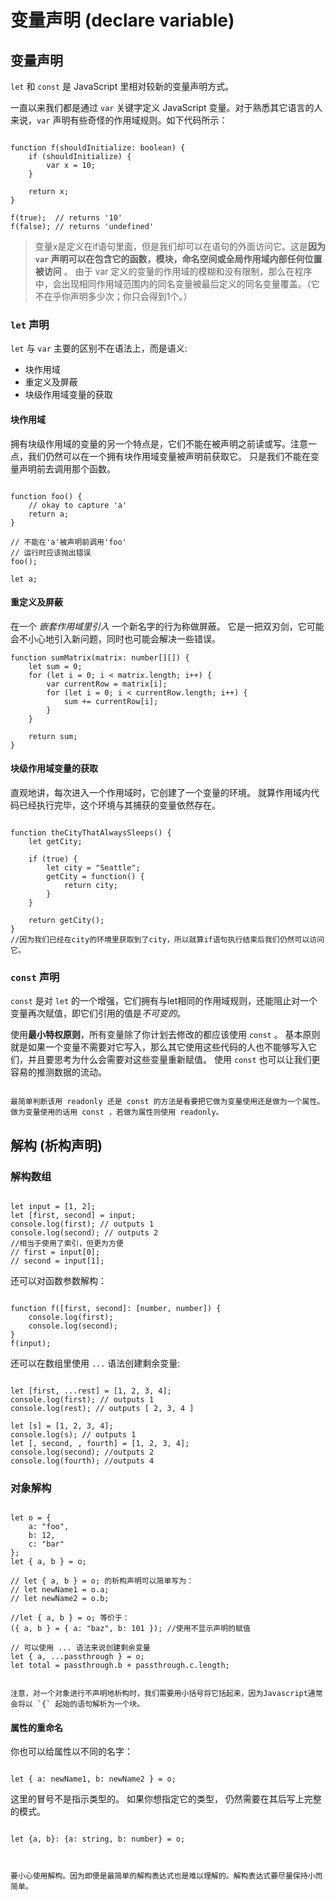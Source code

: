 # 变量声明 (declare variable)

## 变量声明 

`let` 和 `const` 是 JavaScript 里相对较新的变量声明方式。 

一直以来我们都是通过 `var` 关键字定义 JavaScript 变量。对于熟悉其它语言的人来说，`var` 声明有些奇怪的作用域规则。如下代码所示：

```{code-block} ts

function f(shouldInitialize: boolean) {
    if (shouldInitialize) {
        var x = 10;
    }

    return x;
}

f(true);  // returns '10'
f(false); // returns 'undefined'
```

> 变量x是定义在if语句里面，但是我们却可以在语句的外面访问它。这是**因为 `var` 声明可以在包含它的函数，模块，命名空间或全局作用域内部任何位置被访问** 。
> 由于 var 定义的变量的作用域的模糊和没有限制，那么在程序中，会出现相同作用域范围内的同名变量被最后定义的同名变量覆盖。（它不在乎你声明多少次；你只会得到1个。）


### `let` 声明

`let` 与 `var` 主要的区别不在语法上，而是语义:

* 块作用域
* 重定义及屏蔽
* 块级作用域变量的获取

#### 块作用域

拥有块级作用域的变量的另一个特点是，它们不能在被声明之前读或写。注意一点，我们仍然可以在一个拥有块作用域变量被声明前获取它。 只是我们不能在变量声明前去调用那个函数。 

```{code-block} ts

function foo() {
    // okay to capture 'a'
    return a;
}

// 不能在'a'被声明前调用'foo'
// 运行时应该抛出错误
foo();

let a;
```

#### 重定义及屏蔽

在一个 *嵌套作用域里引入* 一个新名字的行为称做屏蔽。 它是一把双刃剑，它可能会不小心地引入新问题，同时也可能会解决一些错误。

```{code-block} ts
function sumMatrix(matrix: number[][]) {
    let sum = 0;
    for (let i = 0; i < matrix.length; i++) {
        var currentRow = matrix[i];
        for (let i = 0; i < currentRow.length; i++) {
            sum += currentRow[i];
        }
    }

    return sum;
}
```

#### 块级作用域变量的获取

直观地讲，每次进入一个作用域时，它创建了一个变量的环境。 就算作用域内代码已经执行完毕，这个环境与其捕获的变量依然存在。

```{code-block} ts

function theCityThatAlwaysSleeps() {
    let getCity;

    if (true) {
        let city = "Seattle";
        getCity = function() {
            return city;
        }
    }

    return getCity();
}
//因为我们已经在city的环境里获取到了city，所以就算if语句执行结束后我们仍然可以访问它。
```

### `const` 声明

`const` 是对 `let` 的一个增强，它们拥有与let相同的作用域规则，还能阻止对一个变量再次赋值，即它们引用的值是*不可变的*。

使用**最小特权原则**，所有变量除了你计划去修改的都应该使用 `const` 。 基本原则就是如果一个变量不需要对它写入，那么其它使用这些代码的人也不能够写入它们，并且要思考为什么会需要对这些变量重新赋值。 使用 `const` 也可以让我们更容易的推测数据的流动。

```{admonition} readonly & const

最简单判断该用 readonly 还是 const 的方法是看要把它做为变量使用还是做为一个属性。 做为变量使用的话用 const ，若做为属性则使用 readonly。
```

## 解构 (**析构声明**)


### 解构数组

```{code-block} ts

let input = [1, 2];
let [first, second] = input;
console.log(first); // outputs 1
console.log(second); // outputs 2
//相当于使用了索引，但更为方便
// first = input[0];
// second = input[1];
```

还可以对函数参数解构：


```{code-block} ts

function f([first, second]: [number, number]) {
    console.log(first);
    console.log(second);
}
f(input);
```


还可以在数组里使用 `...` 语法创建剩余变量:


```{code-block} ts

let [first, ...rest] = [1, 2, 3, 4];
console.log(first); // outputs 1
console.log(rest); // outputs [ 2, 3, 4 ]

let [s] = [1, 2, 3, 4];
console.log(s); // outputs 1
let [, second, , fourth] = [1, 2, 3, 4];
console.log(second); //outputs 2
console.log(fourth); //outputs 4
```

### 对象解构


```{code-block} ts

let o = {
    a: "foo",
    b: 12,
    c: "bar"
};
let { a, b } = o;

// let { a, b } = o; 的析构声明可以简单写为：
// let newName1 = o.a;
// let newName2 = o.b;

//let { a, b } = o; 等价于：
({ a, b } = { a: "baz", b: 101 }); //使用不显示声明的赋值

// 可以使用 ... 语法来说创建剩余变量
let { a, ...passthrough } = o;
let total = passthrough.b + passthrough.c.length;

```

```{attention} 

注意，对一个对象进行不声明地析构时，我们需要用小括号将它括起来，因为Javascript通常会将以 `{` 起始的语句解析为一个块。
```


#### 属性的重命名

你也可以给属性以不同的名字：

```{code-block} ts

let { a: newName1, b: newName2 } = o;
```

这里的冒号不是指示类型的。 如果你想指定它的类型， 仍然需要在其后写上完整的模式。

```{code-block} ts

let {a, b}: {a: string, b: number} = o;
```






```{warning}


要小心使用解构。因为即便是最简单的解构表达式也是难以理解的。解构表达式要尽量保持小而简单。
```
